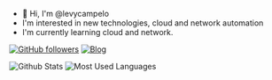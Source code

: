 - 👋 Hi, I'm @levycampelo
- I'm interested in new technologies, cloud and network automation
- I'm currently learning cloud and network.
<!---
levycampelo/levycampelo is a ✨ special ✨ repository because its `README.md` (this file) appears on your GitHub profile.
You can click the Preview link to take a look at your changes.
--->

[![GitHub followers](https://img.shields.io/github/followers/levycampelo?label=GitHub&logo=Github&style=for-the-badge)](https://github.com/levycampelo) [![Blog](https://img.shields.io/website?down_color=blue&down_message=rotageek.com.br&label=Blog&logo=ghost&logoColor=green&style=for-the-badge&up_color=blue&up_message=rotageek.com.br&url=https%3A%2F%2Frotageek.com.br)](https://rotageek.com.br)

![Github Stats](https://github-readme-stats.vercel.app/api?username=levycampelo&theme=cobalt&show_icons=true) 
![Most Used Languages](https://github-readme-stats.vercel.app/api/top-langs/?username=levycampelo&hide=java&layout=compact&theme=dark)

